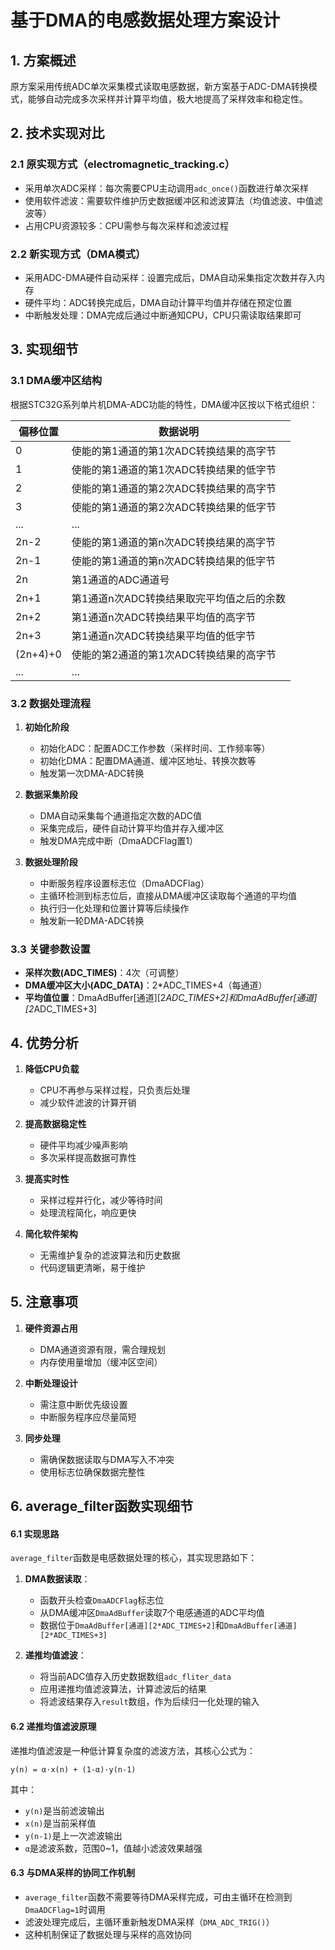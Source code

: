 # 基于DMA的电感数据处理方案设计

## 1. 方案概述

原方案采用传统ADC单次采集模式读取电感数据，新方案基于ADC-DMA转换模式，能够自动完成多次采样并计算平均值，极大地提高了采样效率和稳定性。

## 2. 技术实现对比

### 2.1 原实现方式（electromagnetic_tracking.c）
- 采用单次ADC采样：每次需要CPU主动调用`adc_once()`函数进行单次采样
- 使用软件滤波：需要软件维护历史数据缓冲区和滤波算法（均值滤波、中值滤波等）
- 占用CPU资源较多：CPU需参与每次采样和滤波过程

### 2.2 新实现方式（DMA模式）
- 采用ADC-DMA硬件自动采样：设置完成后，DMA自动采集指定次数并存入内存
- 硬件平均：ADC转换完成后，DMA自动计算平均值并存储在预定位置
- 中断触发处理：DMA完成后通过中断通知CPU，CPU只需读取结果即可

## 3. 实现细节

### 3.1 DMA缓冲区结构
根据STC32G系列单片机DMA-ADC功能的特性，DMA缓冲区按以下格式组织：

| 偏移位置 | 数据说明 |
|---------|----------|
| 0 | 使能的第1通道的第1次ADC转换结果的高字节 |
| 1 | 使能的第1通道的第1次ADC转换结果的低字节 |
| 2 | 使能的第1通道的第2次ADC转换结果的高字节 |
| 3 | 使能的第1通道的第2次ADC转换结果的低字节 |
| ... | ... |
| 2n-2 | 使能的第1通道的第n次ADC转换结果的高字节 |
| 2n-1 | 使能的第1通道的第n次ADC转换结果的低字节 |
| 2n | 第1通道的ADC通道号 |
| 2n+1 | 第1通道n次ADC转换结果取完平均值之后的余数 |
| 2n+2 | 第1通道n次ADC转换结果平均值的高字节 |
| 2n+3 | 第1通道n次ADC转换结果平均值的低字节 |
| (2n+4)+0 | 使能的第2通道的第1次ADC转换结果的高字节 |
| ... | ... |

### 3.2 数据处理流程

1. **初始化阶段**
   - 初始化ADC：配置ADC工作参数（采样时间、工作频率等）
   - 初始化DMA：配置DMA通道、缓冲区地址、转换次数等
   - 触发第一次DMA-ADC转换

2. **数据采集阶段**
   - DMA自动采集每个通道指定次数的ADC值
   - 采集完成后，硬件自动计算平均值并存入缓冲区
   - 触发DMA完成中断（DmaADCFlag置1）

3. **数据处理阶段**
   - 中断服务程序设置标志位（DmaADCFlag）
   - 主循环检测到标志位后，直接从DMA缓冲区读取每个通道的平均值
   - 执行归一化处理和位置计算等后续操作
   - 触发新一轮DMA-ADC转换

### 3.3 关键参数设置

- **采样次数(ADC_TIMES)**：4次（可调整）
- **DMA缓冲区大小(ADC_DATA)**：2*ADC_TIMES+4（每通道）
- **平均值位置**：DmaAdBuffer[通道][2*ADC_TIMES+2]和DmaAdBuffer[通道][2*ADC_TIMES+3]

## 4. 优势分析

1. **降低CPU负载**
   - CPU不再参与采样过程，只负责后处理
   - 减少软件滤波的计算开销

2. **提高数据稳定性**
   - 硬件平均减少噪声影响
   - 多次采样提高数据可靠性

3. **提高实时性**
   - 采样过程并行化，减少等待时间
   - 处理流程简化，响应更快

4. **简化软件架构**
   - 无需维护复杂的滤波算法和历史数据
   - 代码逻辑更清晰，易于维护

## 5. 注意事项

1. **硬件资源占用**
   - DMA通道资源有限，需合理规划
   - 内存使用量增加（缓冲区空间）

2. **中断处理设计**
   - 需注意中断优先级设置
   - 中断服务程序应尽量简短

3. **同步处理**
   - 需确保数据读取与DMA写入不冲突
   - 使用标志位确保数据完整性 

## 6. average_filter函数实现细节

#### 6.1 实现思路

`average_filter`函数是电感数据处理的核心，其实现思路如下：

1. **DMA数据读取**：
   - 函数开头检查`DmaADCFlag`标志位
   - 从DMA缓冲区`DmaAdBuffer`读取7个电感通道的ADC平均值
   - 数据位于`DmaAdBuffer[通道][2*ADC_TIMES+2]`和`DmaAdBuffer[通道][2*ADC_TIMES+3]`

2. **递推均值滤波**：
   - 将当前ADC值存入历史数据数组`adc_fliter_data`
   - 应用递推均值滤波算法，计算滤波后的结果
   - 将滤波结果存入`result`数组，作为后续归一化处理的输入

#### 6.2 递推均值滤波原理

递推均值滤波是一种低计算复杂度的滤波方法，其核心公式为：

```
y(n) = α·x(n) + (1-α)·y(n-1)
```

其中：
- `y(n)`是当前滤波输出
- `x(n)`是当前采样值
- `y(n-1)`是上一次滤波输出
- `α`是滤波系数，范围0~1，值越小滤波效果越强

#### 6.3 与DMA采样的协同工作机制

- `average_filter`函数不需要等待DMA采样完成，可由主循环在检测到`DmaADCFlag=1`时调用
- 滤波处理完成后，主循环重新触发DMA采样（`DMA_ADC_TRIG()`）
- 这种机制保证了数据处理与采样的高效协同 